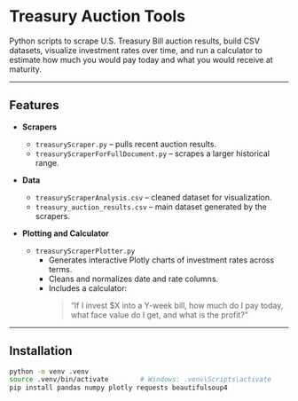 # Treasury Auction Tools

Python scripts to scrape U.S. Treasury Bill auction results, build CSV datasets, visualize investment rates over time, and run a calculator to estimate how much you would pay today and what you would receive at maturity.

---

## Features

- **Scrapers**
  - `treasuryScraper.py` – pulls recent auction results.  
  - `treasuryScraperForFullDocument.py` – scrapes a larger historical range.

- **Data**
  - `treasuryScraperAnalysis.csv` – cleaned dataset for visualization.  
  - `treasury_auction_results.csv` – main dataset generated by the scrapers.

- **Plotting and Calculator**
  - `treasuryScraperPlotter.py`  
    - Generates interactive Plotly charts of investment rates across terms.  
    - Cleans and normalizes date and rate columns.  
    - Includes a calculator:  
      > “If I invest $X into a Y-week bill, how much do I pay today, what face value do I get, and what is the profit?”

---

## Installation

```bash
python -m venv .venv
source .venv/bin/activate        # Windows: .venv\Scripts\activate
pip install pandas numpy plotly requests beautifulsoup4
